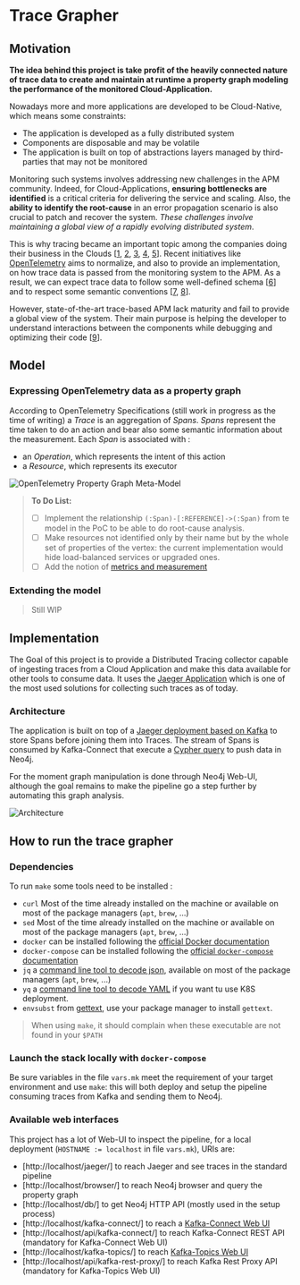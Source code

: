 # Trace Grapher

## Motivation

**The idea behind this project is take profit of the heavily connected nature of trace data to create and maintain at runtime a property graph modeling the performance of the monitored Cloud-Application.**

Nowadays more and more applications are developed to be Cloud-Native, which means some constraints:

- The application is developed as a fully distributed system
- Components are disposable and may be volatile
- The application is built on top of abstractions layers managed by third-parties that may not be monitored

Monitoring such systems involves addressing new challenges in the APM community.
Indeed, for Cloud-Applications, **ensuring bottlenecks are identified** is a critical criteria for delivering the service and scaling.
Also, the **ability to identify the root-cause** in an error propagation scenario is also crucial to patch and recover the system.
*These challenges involve maintaining a global view of a rapidly evolving distributed system*.

This is why tracing became an important topic among the companies doing their business in the Clouds [[1], [2], [3], [4], [5]].
Recent initiatives like [OpenTelemetry](https://opentelemetry.io) aims to normalize, and also to provide an implementation, on how trace data is passed from the monitoring system to the APM.
As a result, we can expect trace data to follow some well-defined schema [[6]] and to respect some semantic conventions [[7], [8]].

However, state-of-the-art trace-based APM lack maturity and fail to provide a global view of the system.
Their main purpose is helping the developer to understand interactions between the components while debugging and optimizing their code [[9]].

[1]: https://eng.uber.com/distributed-tracing/ "Uber evolution of tracing"
[2]: https://blog.twitter.com/engineering/en_us/a/2012/distributed-systems-tracing-with-zipkin.html "Twitter opensourced Zipkin"
[3]: https://ai.google/research/pubs/pub36356 "Google publication on Dapper"
[4]: https://www.usenix.org/system/files/osdi18-veeraraghavan.pdf "Facebook publication Maelstrom"
[5]: https://eng.lyft.com/envoy-joins-the-cncf-dc18baefbc22 "Lyft with Envoy-Proxy"
[6]: https://github.com/open-telemetry/opentelemetry-specification/blob/master/specification/api-tracing.md "OpenTelemetry Tracing API"
[7]: https://github.com/open-telemetry/opentelemetry-specification/blob/master/specification/data-resource-semantic-conventions.md "Resource Semantic Conventions"
[8]: https://github.com/open-telemetry/opentelemetry-specification/blob/master/specification/data-semantic-conventions.md#span-conventions "Span Semantic Conventions"
[9]: https://medium.com/@copyconstruct/distributed-tracing-weve-been-doing-it-wrong-39fc92a857df "Distributed Tracing — we’ve been doing it wrong Cindy Sridharan"

## Model

### Expressing OpenTelemetry data as a property graph

According to OpenTelemetry Specifications (still work in progress as the time of writing) a *Trace* is an aggregation of *Spans*.
*Spans* represent the time taken to do an action and bear also some semantic information about the measurement.
Each *Span* is associated with :

- an *Operation*, which represents the intent of this action
- a *Resource*, which represents its executor

![OpenTelemetry Property Graph Meta-Model](https://docs.google.com/drawings/d/e/2PACX-1vTU8yfwfsLbpB3zEs7_-8g_zVF3T77s5iem4hotwDhw5mEbhbyWwzMHHzg8tsRHwILKtgzMqQHLJAC0/pub?w=1440&amp;h=1080)

> **To Do List:**
>
> - [ ] Implement the relationship `(:Span)-[:REFERENCE]->(:Span)` from te model in the PoC to be able to do root-cause analysis.
> - [ ] Make resources not identified only by their name but by the whole set of properties of the vertex: the current implementation would hide load-balanced services or upgraded ones.
> - [ ] Add the notion of [metrics and measurement](https://github.com/open-telemetry/opentelemetry-specification/blob/master/specification/api-metrics.md)

### Extending the model

> Still WIP

## Implementation

The Goal of this project is to provide a Distributed Tracing collector capable of ingesting traces from a Cloud Application and make this data available for other tools to consume data.
It uses the [Jaeger Application](https://www.jaegertracing.io/) which is one of the most used solutions for collecting such traces as of today.

### Architecture

The application is built on top of a [Jaeger deployment based on Kafka](https://www.jaegertracing.io/docs/1.14/deployment/#kafka) to store Spans before joining them into Traces.
The stream of Spans is consumed by Kafka-Connect that execute a [Cypher query](setup/trace-to-graph-mapping.cypher) to push data in Neo4j.

For the moment graph manipulation is done through Neo4j Web-UI, although the goal remains to make the pipeline go a step further by automating this graph analysis.

![Architecture](https://docs.google.com/drawings/d/e/2PACX-1vSlGvjSOVp4mCCCZwOfgbp1Dvl6InGC1wrb9KNi-eUAjBdWwdqYtZxIo5R8aHMphAwwkCOUc7V557CC/pub?w=1912&amp;h=1208)

## How to run the trace grapher

### Dependencies

To run `make` some tools need to be installed :

- `curl` Most of the time already installed on the machine or available on most of the package managers (`apt`, `brew`, ...)
- `sed` Most of the time already installed on the machine or available on most of the package managers (`apt`, `brew`, ...)
- `docker` can be installed following the [official Docker documentation](https://docs.docker.com/install/linux/docker-ce/ubuntu/)
- `docker-compose` can be installed following the [official `docker-compose` documentation](https://docs.docker.com/compose/install/)
- `jq` a [command line tool to decode json](https://stedolan.github.io/jq/), available on most of the package managers (`apt`, `brew`, ...)
- `yq` a [command line tool to decode YAML](https://github.com/mikefarah/yq) if you want tu use K8S deployment.
- `envsubst` from [gettext](https://www.gnu.org/software/gettext/), use your package manager to install `gettext`.

> When using `make`, it should complain when these executable are not found in your `$PATH`

### Launch the stack locally with `docker-compose`

Be sure variables in the file `vars.mk` meet the requirement of your target environment and use `make`: this will both deploy and setup the pipeline consuming traces from Kafka and sending them to Neo4j.

### Available web interfaces

This project has a lot of Web-UI to inspect the pipeline, for a local deployment (`HOSTNAME := localhost` in file `vars.mk`), URIs are:

- [http://localhost/jaeger/] to reach Jaeger and see traces in the standard pipeline
- [http://localhost/browser/] to reach Neo4j browser and query the property graph
- [http://localhost/db/] to get Neo4j HTTP API (mostly used in the setup process)
- [http://localhost/kafka-connect/] to reach a [Kafka-Connect Web UI](https://github.com/lensesio/kafka-connect-ui)
- [http://localhost/api/kafka-connect/] to reach Kafka-Connect REST API (mandatory for Kafka-Connect Web UI)
- [http://localhost/kafka-topics/] to reach [Kafka-Topics Web UI](https://github.com/lensesio/kafka-topics-ui)
- [http://localhost/api/kafka-rest-proxy/] to reach Kafka Rest Proxy API (mandatory for Kafka-Topics Web UI)
